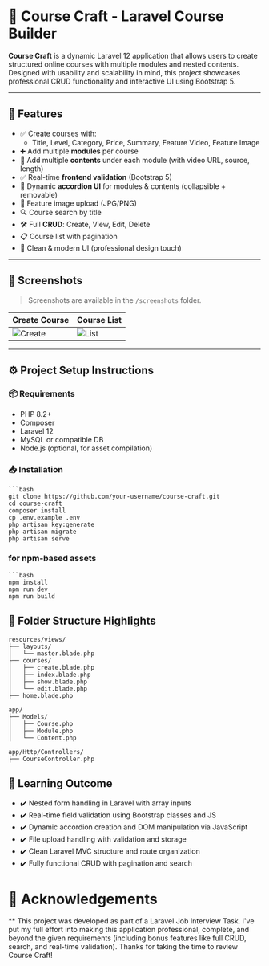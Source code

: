 # 🎯 Course Craft - Laravel Course Builder

**Course Craft** is a dynamic Laravel 12 application that allows users to create structured online courses with multiple modules and nested contents. Designed with usability and scalability in mind, this project showcases professional CRUD functionality and interactive UI using Bootstrap 5.

---

## 🚀 Features

- ✅ Create courses with:
  - Title, Level, Category, Price, Summary, Feature Video, Feature Image
- ➕ Add multiple **modules** per course
- 🧩 Add multiple **contents** under each module (with video URL, source, length)
- ✅ Real-time **frontend validation** (Bootstrap 5)
- 🔄 Dynamic **accordion UI** for modules & contents (collapsible + removable)
- 📂 Feature image upload (JPG/PNG)
- 🔍 Course search by title
- 🛠️ Full **CRUD**: Create, View, Edit, Delete
- 📋 Course list with pagination
- 🎯 Clean & modern UI (professional design touch)

---

## 📸 Screenshots

> Screenshots are available in the `/screenshots` folder.

| Create Course | Course List |
|---------------|-------------|
| ![Create](screenshots/create-form.png) | ![List](screenshots/course-list.png) |

---

## ⚙️ Project Setup Instructions

### 📦 Requirements

- PHP 8.2+
- Composer
- Laravel 12
- MySQL or compatible DB
- Node.js (optional, for asset compilation)

### 📥 Installation

    ```bash
    git clone https://github.com/your-username/course-craft.git
    cd course-craft
    composer install
    cp .env.example .env
    php artisan key:generate
    php artisan migrate
    php artisan serve

### for npm-based assets
  
    ```bash
    npm install
    npm run dev
    npm run build
    
## 📁 Folder Structure Highlights
    resources/views/
    ├── layouts/
    │   └── master.blade.php
    ├── courses/
    │   ├── create.blade.php
    │   ├── index.blade.php
    │   ├── show.blade.php
    │   └── edit.blade.php
    ├── home.blade.php
    
    app/
    ├── Models/
    │   ├── Course.php
    │   ├── Module.php
    │   └── Content.php
    
    app/Http/Controllers/
    ├── CourseController.php

## 🧠 Learning Outcome
- ✔️ Nested form handling in Laravel with array inputs
- ✔️ Real-time field validation using Bootstrap classes and JS
- ✔️ Dynamic accordion creation and DOM manipulation via JavaScript
- ✔️ File upload handling with validation and storage
- ✔️ Clean Laravel MVC structure and route organization
- ✔️ Fully functional CRUD with pagination and search
  
# 🙏 Acknowledgements
** This project was developed as part of a Laravel Job Interview Task.
I've put my full effort into making this application professional, complete, and beyond the given requirements (including bonus features like full CRUD, search, and real-time validation).
Thanks for taking the time to review Course Craft!
